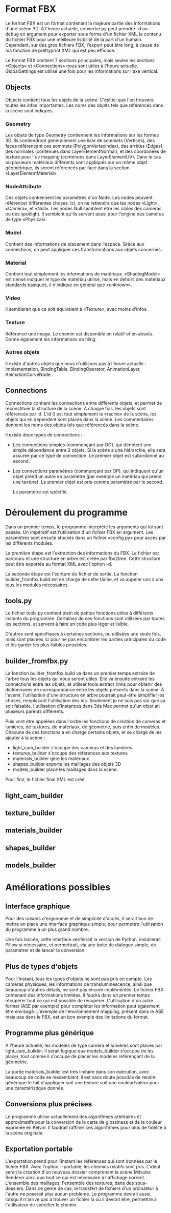 # Format FBX

Le format FBX est un format contenant la majeure partie des informations d'une scène 3D.
À l'heure actuelle, converter.py peut prendre -d ou --debug en argument pour exporter sous forme d'un fichier XML le contenu du fichier FBX pour une meilleure lisibilité de la part d'un humain. Cependant, sur des gros fichiers FBX, l'export peut être long, à cause de ma fonction de prettyprint XML qui est peu efficace.

Le format FBX contient 7 sections principales, mais seules les sections «Objects» et «Connections» nous sont utiles à l'heure actuelle. GlobalSettings est utilisé une fois pour les informations sur l'axe vertical.

## Objects

Objects contient tous les objets de la scène. C'est ici que l'on trouvera toutes les infos importantes. Les noms des objets tels que référencés dans la scène sont indiqués.

### Geometry

Les objets de type Geometry contiennent les informations sur les formes 3D.
Ils contiendront généralement une liste de sommets (Vertices), des faces référençant ces sommets (PolygonVertexIndex), des arrètes (Edges), des normales (contenues dans LayerElementNormal), et des coordonées de texture pour l'uv mapping (contenues dans LayerElementUV). Dans le cas où plusieurs matériaux différents sont appliqués sur un même objet géométrique, ils seront référencés par face dans la section «LayerElementMaterial».

### NodeAttribute

Ces objets contiennent les paramètres d'un Node. Les nodes peuvent référencer différentes choses. Ici, on ne retiendra que les nodes «Light», «Camera», et «Null». Les nodes Null semblent être les cibles des caméras ou des spotlight. Il semblent qu'ils servent aussi pour l'origine des caméras de type «Physical».

### Model

Contient des informations de placement dans l'espace. Grâce aux connections, on peut appliquer ces transformations aux objets concernés.

### Material

Contient tout simplement les informations de matériaux. «ShadingModel» est censé indiquer le type de matériau utilisé, mais en dehors des matériaux standards basiques, il n'indique en général que  «unknown».

### Video

Il semblerait que ce soit équivalent à «Texture», avec moins d'infos.

### Texture

Référence une image. Le chemin est disponible en relatif et en absolu. Donne également les informations de tiling.

### Autres objets

Il existe d'autres objets que nous n'utilisons pas à l'heure actuelle : Implementation, BindingTable, BindingOperator, AnimationLayer, AnimationCurveNode.

## Connections

Connections contient les connections entre différents objets, et permet de reconstituer la structure de la scène. À chaque fois, les objets sont référencés par id. L'id 0 est tout simplement la «racine» de la scène, les objets qui en dépendent sont placés dans la scène.
Les commentaires donnent les noms des objets tels que référencés dans la scène.

Il existe deux types de connections :

- Les connections simples (commençant par OO), qui dénotent une simple dépendance entre 2 objets. Si la scène a une hiérarchie, elle sera assurée par ce type de connection. Le premier objet est subordonné au second.

- Les connections paramètres (commençant par OP), qui indiquent qu'un objet prend un autre en paramètre (par exemple un matériau qui prend une texture). Le premier objet est pris comme paramètre par le second.

  Le paramètre est spécifié.

# Déroulement du programme

Dans un premier temps, le programme interprète les arguments qui lui sont passés. Un impératif est l'utilisation d'un fichier FBX en argument. Les paramètres sont ensuite stockés dans un fichier «config.py» pour accès par les différents modules.

La première étape est l'extraction des informations du FBX. Le fichier est parcouru et une structure en arbre est créée par fbx2tree. Cette structure peut être exportée au format XML avec l'option -d.

La seconde étape est l'écriture du fichier de sortie. La fonction builder_fromfbx.build est en charge de cette tâche, et va appeler uns à uns tous les modules nécessaires.

## tools.py

Le fichier tools.py contient plein de petites fonctions utiles à différents instants du programme. Certaines de ces fonctions sont utilisées par toutes les sections, et servent à faire un code plus léger et lisible.

D'autres sont spécifiques à certaines sections, ou utilisées une seule fois, mais sont placées ici pour ne pas encombrer les parties principales du code et les garder les plus lisibles possibles.

## builder_fromfbx.py

La fonction builder_fromfbx.build va dans un premier temps extraire de l'arbre tous les objets qui nous seront utiles. Elle va ensuite extraire les connections entre les objets, et utiliser tools.extract_links pour obtenir des dictionnaires de correspondance entre les objets présents dans la scène. À l'avenir, l'utilisation d'une structure en arbre pourrait peut-être simplifier les choses, remplaçant l'utilisation des ids. Seulement je ne suis pas sûr que ça soit faisable, l'utilisation d'instances dans 3ds Max permet qu'un objet ait plusieurs parents différents.

Puis vont être appelées dans l'ordre les fonctions de création de caméras et lumières, de textures, de matériaux, de géométrie, puis enfin de modèles. Chacune de ces fonctions a en charge certains objets, et se charge de les ajouter à la scène :

- light_cam_builder s'occupe des caméras et des lumières
- textures_builder s'occupe des références aux textures
- materials_builder gère les matériaux
- shapes_builder exporte les maillages des objets 3D
- models_builder place les maillages dans la scène.

Pour finir, le fichier final XML est créé.

## light_cam_builder

## texture_builder

## materials_builder

## shapes_builder

## models_builder

# Améliorations possibles

## Interface graphique

Pour des raisons d'ergonomie et de simplicité d'accès, il serait bon de mettre en place une interface graphique simple, pour permettre l'utilisation du programme à un plus grand nombre.

Une fois lancée, cette interface vérifierait la version de Python, installerait Pillow si nécessaire, et permettrait, via une boite de dialogue simple, de paramétrer et de lancer la conversion.

## Plus de types d'objets

Pour l'instant, tous les types d'objets ne sont pas pris en compte. Les caméras physiques, les informations de transluminescence, ainsi que beaucoup d'autres détails, ne sont pas encore implémentés. Le fichier FBX contenant des informations limitées, il faudra dans un premier temps récupérer tout ce qui est possible de récupérer. L'utilisation d'un autre format (ASE par exemple) pour compléter les information peut également être envisagé. L'exemple de l'environnement mapping, présent dans le ASE mais pas dans le FBX, est un bon exemple des limitations du format.

## Programme plus générique

À l'heure actuelle, les modèles de type caméra et lumières sont placés par light_cam_builder. Il serait logique que models_builder s'occupe de les placer, tout comme il s'occupe de placer les modèles référençant de la géométrie. 

La partie materials_builder est très linéaire dans son exécution, avec beaucoup de code se ressemblant, il est sans doute possible de rendre générique le fait d'appliquer soit une texture soit une couleur/valeur pour une caractéristique donnée.

## Conversions plus précises

Le programme utilise actuellement des algorithmes arbitraires et approximatifs pour la conversion de la carte de glossiness et de la couleur exprimée en Kelvin. Il faudrait raffiner ces algorithmes pour plus de fidélité à la scène originale.

## Exportation portable

L'exportation prend pour l'instant les références qui sont données par le fichier FBX. Avec l'option --portable, les chemins relatifs sont pris. L'idéal serait la création d'un nouveau dossier comprenant la scène Mitsuba Renderer ainsi que tout ce qui est nécessaire à l'affichage correct. L'ensemble des maillages, l'ensemble des textures, dans des sous-dossiers. Dans ce genre de cas, le transfert de fichiers d'un ordinateur à l'autre ne poserait plus aucun problème. Le programme devrait aussi, lorsqu'il n'arrive pas à trouver un fichier là où il devrait être, permettre à l'utilisateur de spécifier le chemin.